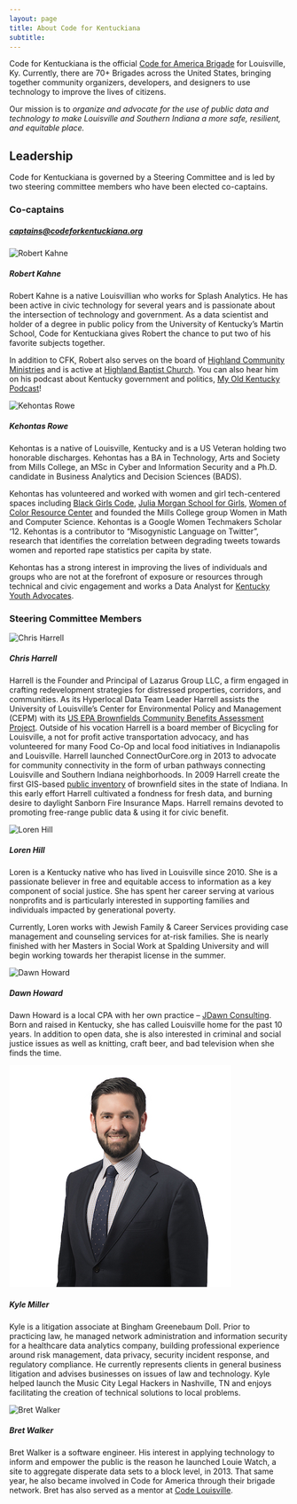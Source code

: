 ```yaml
---
layout: page
title: About Code for Kentuckiana
subtitle: 
---
```


Code for Kentuckiana is the official <a href="https://brigade.codeforamerica.org/about">Code for America Brigade</a> for Louisville, Ky. Currently, there are 70+ Brigades across the United States, bringing together community organizers, developers, and designers to use technology to improve the lives of citizens.

Our mission is to <em>organize and advocate for the use of public data and technology to make Louisville and Southern Indiana a more safe, resilient, and equitable place.</em>

<h2>Leadership</h2>
Code for Kentuckiana is governed by a Steering Committee and is led by two steering committee members who have been elected co-captains.

<h3>Co-captains</h3>
<h5><a href="mailto:captains@codeforkentuckiana.org">captains@codeforkentuckiana.org</a></h5>
<div class="bio">
	<img src="/img/headshots/robert-kahne.jpg" alt="Robert Kahne">
	<h5>Robert Kahne</h5>
	<p>Robert Kahne is a native Louisvillian who works for Splash Analytics. He has been active in civic technology for several years and is passionate about the intersection of technology and government. As a data scientist and holder of a degree in public policy from the University of Kentucky’s Martin School, Code for Kentuckiana gives Robert the chance to put two of his favorite subjects together.</p>
	<p>In addition to CFK, Robert also serves on the board of <a href="https://www.hcmlouisville.org/">Highland Community Ministries</a> and is active at <a href="https://hbclouisville.org/">Highland Baptist Church</a>. You can also hear him on his podcast about Kentucky government and politics, <a href="https://myoldkentuckypodcast.podbean.com/">My Old Kentucky Podcast</a>!</p>
</div>

<div class="bio">
	<img src="/img/headshots/kehontas-rowe.jpg" alt="Kehontas Rowe">
	<h5>Kehontas Rowe</h5>
	<p>Kehontas is a native of Louisville, Kentucky and is a US Veteran holding two honorable discharges. Kehontas has a BA in Technology, Arts and Society from Mills College, an MSc in Cyber and Information Security and a Ph.D. candidate in Business Analytics and Decision Sciences (BADS).</p>
	<p>Kehontas has volunteered and worked with women and girl tech-centered spaces including <a href="http://www.blackgirlscode.com/">Black Girls Code</a>, <a href="https://www.juliamorganschool.org">Julia Morgan School for Girls</a>, <a href="https://changingthepresent.org/collections/women-of-color-resource-center">Women of Color Resource Center</a> and founded the Mills College group Women in Math and Computer Science. Kehontas is a Google Women Techmakers Scholar ‘12. Kehontas is a contributor to “Misogynistic Language on Twitter”, research that identifies the correlation between degrading tweets towards women and reported rape statistics per capita by state.</p>
	<p>Kehontas has a strong interest in improving the lives of individuals and groups who are not at the forefront of exposure or resources through technical and civic engagement and works a Data Analyst for <a href="https://kyyouth.org/">Kentucky Youth Advocates</a>.</p>
</div>

<h3>Steering Committee Members</h3>

<div class="bio">
	<img src="/img/headshots/chris-harrell.jpg" alt="Chris Harrell">
	<h5>Chris Harrell</h5>
	<p>Harrell is the Founder and Principal of Lazarus Group LLC, a firm engaged in crafting redevelopment strategies for distressed properties, corridors, and communities. As its Hyperlocal Data Team Leader Harrell assists the University of Louisville’s Center for Environmental Policy and Management (CEPM) with its <a href="http://louisville.edu/cepm/projects/brownfields-and-safe-soil/welcome-to-the-brownfields-community-benefits-project-page">US EPA Brownfields Community Benefits Assessment Project</a>. Outside of his vocation Harrell is a board member of Bicycling for Louisville, a not for profit active transportation advocacy, and has volunteered for many Food Co-Op and local food initiatives in Indianapolis and Louisville. Harrell launched ConnectOurCore.org in 2013 to advocate for community connectivity in the form of urban pathways connecting Louisville and Southern Indiana neighborhoods. In 2009 Harrell create the first GIS-based <a href="http://maps.indy.gov/MapIndy/index.html?theme=Brownfields">public inventory</a> of brownfield sites in the state of Indiana. In this early effort Harrell cultivated a fondness for fresh data, and burning desire to daylight Sanborn Fire Insurance Maps. Harrell remains devoted to promoting free-range public data & using it for civic benefit. </p>
</div>

<div class="bio">
	<img src="/img/headshots/loren-hill.jpg" alt="Loren Hill">
	<h5>Loren Hill</h5>
	<p>Loren is a Kentucky native who has lived in Louisville since 2010. She is a passionate believer in free and equitable access to information as a key component of social justice. She has spent her career serving at various nonprofits and is particularly interested in supporting families and individuals impacted by generational poverty.</p>
	<p>Currently, Loren works with Jewish Family & Career Services providing case management and counseling services for at-risk families. She is nearly finished with her Masters in Social Work at Spalding University and will begin working towards her therapist license in the summer.</p>
</div>

<div class="bio">
	<img src="/img/headshots/dawn-howard.jpg" alt="Dawn Howard">
	<h5>Dawn Howard</h5>
	<p>Dawn Howard is a local CPA with her own practice – <a href="https://www.jdawnconsulting.com/">JDawn Consulting</a>. Born and raised in Kentucky, she has called Louisville home for the past 10 years. In addition to open data, she is also interested in criminal and social justice issues as well as knitting, craft beer, and bad television when she finds the time.</p>
</div>

<div class="bio">
	<img src="/img/headshots/kyle-miller.jpg" alt="Kyle Miller">
	<h5>Kyle Miller</h5>
	<p>Kyle is a litigation associate at Bingham Greenebaum Doll. Prior to practicing law, he managed network administration and information security for a healthcare data analytics company, building professional experience around risk management, data privacy, security incident response, and regulatory compliance. He currently represents clients in general business litigation and advises businesses on issues of law and technology. Kyle helped launch the Music City Legal Hackers in Nashville, TN and enjoys facilitating the creation of technical solutions to local problems.</p>
</div>

<div class="bio">
	<img src="/img/headshots/bret-walker.jpg" alt="Bret Walker">
	<h5>Bret Walker</h5>
	<p>Bret Walker is a software engineer. His interest in applying technology to inform and empower the public is the reason he launched Louie Watch, a site to aggregate disperate data sets to a block level, in 2013. That same year, he also became involved in Code for America through their brigade network. Bret has also served as a mentor at <a href="https://codelouisville.org">Code Louisville</a>.</p>
</div>
